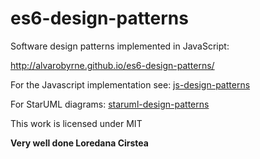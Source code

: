 es6-design-patterns
==================

Software design patterns implemented in JavaScript:

http://alvarobyrne.github.io/es6-design-patterns/

For the Javascript implementation see: [js-design-patterns](http://loredanacirstea.github.io/js-design-patterns)

For StarUML diagrams: [staruml-design-patterns](https://github.com/loredanacirstea/staruml-design-patterns)

This work is licensed under MIT

<strong>Very well done Loredana Cirstea</strong>

